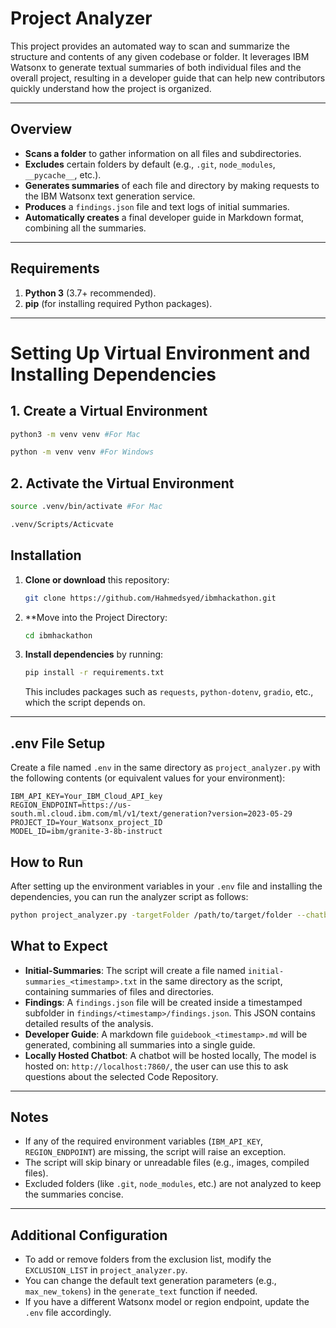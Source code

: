 # Project Analyzer

This project provides an automated way to scan and summarize the structure and contents of any given codebase or folder. It leverages IBM Watsonx to generate textual summaries of both individual files and the overall project, resulting in a developer guide that can help new contributors quickly understand how the project is organized.

---

## Overview

- **Scans a folder** to gather information on all files and subdirectories.
- **Excludes** certain folders by default (e.g., `.git`, `node_modules`, `__pycache__`, etc.).
- **Generates summaries** of each file and directory by making requests to the IBM Watsonx text generation service.
- **Produces** a `findings.json` file and text logs of initial summaries.
- **Automatically creates** a final developer guide in Markdown format, combining all the summaries.

---

## Requirements

1. **Python 3** (3.7+ recommended).
2. **pip** (for installing required Python packages).

---

# Setting Up Virtual Environment and Installing Dependencies

## 1. Create a Virtual Environment
```bash
python3 -m venv venv #For Mac

python -m venv venv #For Windows
```

## 2. Activate the Virtual Environment
```bash
source .venv/bin/activate #For Mac

.venv/Scripts/Acticvate
```

## Installation

1. **Clone or download** this repository:

    ```bash
    git clone https://github.com/Hahmedsyed/ibmhackathon.git
    ```

2. **Move into the Project Directory:

     ```bash
    cd ibmhackathon
    ```

3. **Install dependencies** by running:

    ```bash
    pip install -r requirements.txt
    ```

    This includes packages such as `requests`, `python-dotenv`, `gradio`, etc., which the script depends on.

---

## .env File Setup

Create a file named `.env` in the same directory as `project_analyzer.py` with the following contents (or equivalent values for your environment):

```env
IBM_API_KEY=Your_IBM_Cloud_API_key
REGION_ENDPOINT=https://us-south.ml.cloud.ibm.com/ml/v1/text/generation?version=2023-05-29
PROJECT_ID=Your_Watsonx_project_ID
MODEL_ID=ibm/granite-3-8b-instruct
```

## How to Run

After setting up the environment variables in your `.env` file and installing the dependencies, you can run the analyzer script as follows:

```bash
python project_analyzer.py -targetFolder /path/to/target/folder --chatbot  
```

## What to Expect

- **Initial-Summaries**: The script will create a file named `initial-summaries_<timestamp>.txt` in the same directory as the script, containing summaries of files and directories.
- **Findings**: A `findings.json` file will be created inside a timestamped subfolder in `findings/<timestamp>/findings.json`. This JSON contains detailed results of the analysis.
- **Developer Guide**: A markdown file `guidebook_<timestamp>.md` will be generated, combining all summaries into a single guide.
- **Locally Hosted Chatbot**: A chatbot will be hosted locally, The model is hosted on: `http://localhost:7860/`, the user can use this to ask questions about the selected Code Repository.

---

## Notes

- If any of the required environment variables (`IBM_API_KEY`, `REGION_ENDPOINT`) are missing, the script will raise an exception.
- The script will skip binary or unreadable files (e.g., images, compiled files).
- Excluded folders (like `.git`, `node_modules`, etc.) are not analyzed to keep the summaries concise.

---

## Additional Configuration

- To add or remove folders from the exclusion list, modify the `EXCLUSION_LIST` in `project_analyzer.py`.
- You can change the default text generation parameters (e.g., `max_new_tokens`) in the `generate_text` function if needed.
- If you have a different Watsonx model or region endpoint, update the `.env` file accordingly.
